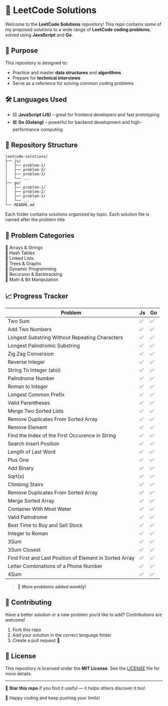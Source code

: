 # 🧠 LeetCode Solutions

Welcome to the **LeetCode Solutions** repository! This repo contains some of my proposed solutions to a wide range of **LeetCode coding problems**, solved using **JavaScript** and **Go**.

## 🚀 Purpose

This repository is designed to:
- Practice and master **data structures** and **algorithms**
- Prepare for **technical interviews**
- Serve as a reference for solving common coding problems

## 🛠️ Languages Used

- 🟨 **JavaScript (JS)** – great for frontend developers and fast prototyping
- 🟦 **Go (Golang)** – powerful for backend development and high-performance computing

## 📂 Repository Structure

```
leetcode-solutions/
├── js/
│   ├── problem-1/
│   ├── problem-2/
│   ├── problem-3/
│   └── ...
├── go/
│   ├── problem-1/
│   ├── problem-2/
│   ├── problem-3/
│   └── ...
└── README.md
```

Each folder contains solutions organized by topic. Each solution file is named after the problem title 
<!-- and includes:
- ✅ Problem description
- ✅ Time and space complexity
- ✅ Clear and concise code
- ✅ Comments explaining the logic -->

## 🧩 Problem Categories

🔹 Arrays & Strings  
🔹 Hash Tables  
🔹 Linked Lists  
🔹 Trees & Graphs  
🔹 Dynamic Programming  
🔹 Recursion & Backtracking  
🔹 Math & Bit Manipulation  

## 📈 Progress Tracker


| **Problem**                                     | **Js** | **Go** |
|-----------------------------------------------|--------------|------|
| Two Sum                                         | ✅              | ✅      |
| Add Two Numbers                                 | ✅              | ✅      |
| Longest Substring Without Repeating Characters  | ✅              | ✅      |
| Longest Palindromic Substring                   | ✅              | ✅      |
| Zig Zag Conversion                              | ✅              | ✅      |
| Reverse Integer                                 | ✅              | ✅      |
| String To Integer (atoi)                        | ✅              | ✅      |
| Palindrome Number                               | ✅              | ✅      |
| Roman to Integer                                | ✅              | ✅      |
| Longest Common Prefix                           | ✅              | ✅      |
| Valid Parentheses                               | ✅              | ✅      |
| Merge Two Sorted Lists                          | ✅              | ✅      |
| Remove Duplicates From Sorted Array             | ✅              | ✅      |
| Remove Element                                  | ✅              | ✅      |
| Find the Index of the First Occurence in String | ✅              | ✅      |
| Search Insert Position                          | ✅              | ✅      |
| Length of Last Word                             | ✅              | ✅      |
| Plus One                                        | ✅              | ✅      |
| Add Binary                                      | ✅              | ✅      |
| Sqrt(x)                                         | ✅              | ✅      |
| Climbing Stairs                                 | ✅              | ✅      |
| Remove Duplicates From Sorted Array             | ✅              | ✅      |
| Merge Sorted Array                              | ✅              | ✅      |
| Container With Most Water                       | ✅              | ✅      |
| Valid Palindrome                                | ✅              | ✅      |
| Best Time to Buy and Sell Stock                 | ✅              | ✅      |
| Integer to Roman                                | ✅              | ✅      |
| 3Sum                                            | ✅              | ✅      |
| 3Sum Closest                                    | ✅              | ✅      |
| Find First and Last Position of Element in Sorted Array| ✅              | ✅      |
| Letter Combinations of a Phone Number           | ✅              | ✅      |
| 4Sum                                            | ✅              | ✅      |

> 🧠 **More problems added weekly!**

## 🤝 Contributing

Have a better solution or a new problem you’d like to add? Contributions are welcome!

1. Fork this repo
2. Add your solution in the correct language folder
3. Create a pull request 🚀

## 📄 License

This repository is licensed under the **MIT License**. See the [LICENSE](LICENSE) file for more details.

---

🌟 **Star this repo** if you find it useful — it helps others discover it too!

💬 Happy coding and keep pushing your limits!